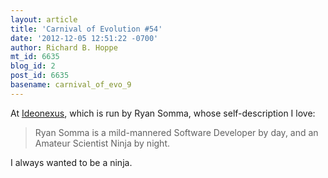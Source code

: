 ```yaml
---
layout: article
title: 'Carnival of Evolution #54'
date: '2012-12-05 12:51:22 -0700'
author: Richard B. Hoppe
mt_id: 6635
blog_id: 2
post_id: 6635
basename: carnival_of_evo_9
---
```

At [Ideonexus](http://ideonexus.com/2012/12/01/carnival-of-evolution-54-a-walkabout-mount-improbable/), which is run by Ryan Somma, whose self-description I love:

> Ryan Somma is a mild-mannered Software Developer by day, and an Amateur Scientist Ninja by night.

I always wanted to be a ninja.
